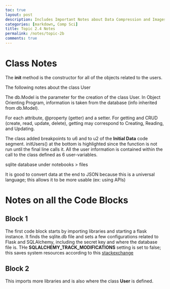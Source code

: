 ```yaml
---
toc: true
layout: post
description: Includes Important Notes about Data Compression and Images
categories: [markdown, Comp Sci]
title: Topic 2.4 Notes
permalink: /notes/topic-2b
comments: true
---
```


# Class Notes

The __init__ method is the constructor for all of the objects related to the users.

The following notes about the class User

The db.Model is the parameter for the creation of the class User. In Object Orienting Program, information is taken from the database (info inherited from db.Model). 

For each attribute, @property (getter) and a setter. For getting and CRUD (create, read, update, delete), getting may correspond to Creating, Reading, and Updating.


The class added breakpoints to u6 and to u2 of the **Initial Data** code segment. initUsers() at the bottom is highlighted since the function is not run until the final line calls it. All the user information is contained within the call to the class defined as 6 user-variables.

sqlite database under notebooks > files


It is good to convert data at the end to JSON because this is a universal language; this allows it to be more usable (ex: using APIs)


# Notes on all the Code Blocks

## Block 1

The first code block starts by importing libraries and starting a flask instance. It finds the sqlite.db file and sets a few configurations related to Flask and SQLAlchemy, including the secret key and where the database file is. THe **SQLALCHEMY_TRACK_MODIFICATIONS** setting is set to false; this saves system resources according to this [stackexchange](https://stackoverflow.com/questions/33738467/how-do-i-know-if-i-can-disable-sqlalchemy-track-modifications)

## Block 2

This imports more libraries and is also where the class **User** is defined.

